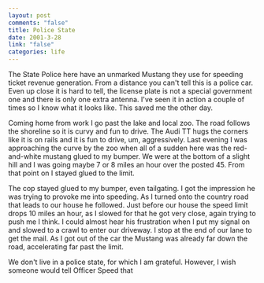 ```yaml
--- 
layout: post
comments: "false"
title: Police State
date: 2001-3-28
link: "false"
categories: life
---
```

The State Police here have an unmarked Mustang they use for speeding ticket revenue generation. From a distance you can't tell this is a police car. Even up close it is hard to tell, the license plate is not a special government one and there is only one extra antenna. I've seen it in action a couple of times so I know what it looks like. This saved me the other day.

Coming home from work I go past the lake and local zoo. The road follows the shoreline so it is curvy and fun to drive. The Audi TT hugs the corners like it is on rails and it is fun to drive, um, aggressively. Last evening I was approaching the curve by the zoo when all of a sudden here was the red-and-white mustang glued to my bumper. We were at the bottom of a slight hill and I was going maybe 7 or 8 miles an hour over the posted 45. From that point on I stayed glued to the limit.

The cop stayed glued to my bumper, even tailgating. I got the impression he was trying to provoke me into speeding. As I turned onto the country road that leads to our house he followed. Just before our house the speed limit drops 10 miles an hour, as I slowed for that he got very close, again trying to push me I think. I could almost hear his frustration when I put my signal on and slowed to a crawl to enter our driveway. I stop at the end of our lane to get the mail. As I got out of the car the Mustang was already far down the road, accelerating far past the limit.

We don't live in a police state, for which I am grateful. However, I wish someone would tell Officer Speed that
